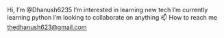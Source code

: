  Hi, I’m @Dhanush6235
 I’m interested in learning new tech
 I’m currently learning python
 I’m looking to collaborate on anything
 📫 How to reach me thedhanush623@gmail.com

